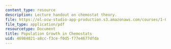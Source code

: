 ```yaml
---
content_type: resource
description: Lecture handout on chemostat theory.
file: https://ol-ocw-studio-app-production.s3.amazonaws.com/courses/1-018j-ecology-i-the-earth-system-fall-2009/46984021a8ccf3cef0d5f77e4677dfda_MIT1_018JF09_Lec14_chemo.pdf
file_type: application/pdf
resourcetype: Document
title: Population Growth in Chemostats
uid: 46984021-a8cc-f3ce-f0d5-f77e4677dfda
---
```

